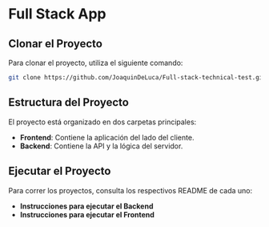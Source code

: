 # Full Stack App

## Clonar el Proyecto

Para clonar el proyecto, utiliza el siguiente comando:

```bash
git clone https://github.com/JoaquinDeLuca/Full-stack-technical-test.git
```

## Estructura del Proyecto

El proyecto está organizado en dos carpetas principales:

- **Frontend**: Contiene la aplicación del lado del cliente.
- **Backend**: Contiene la API y la lógica del servidor.

## Ejecutar el Proyecto

Para correr los proyectos, consulta los respectivos README de cada uno:

- **Instrucciones para ejecutar el Backend**
- **Instrucciones para ejecutar el Frontend**
